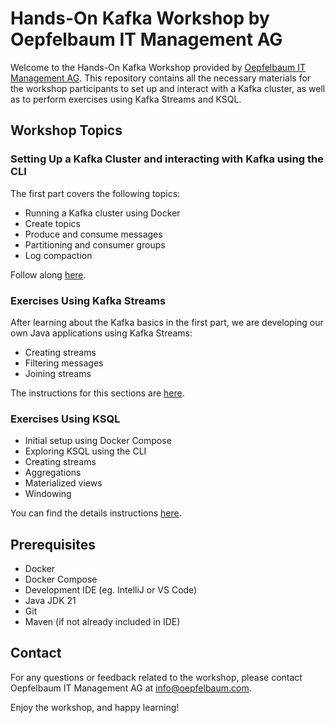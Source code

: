 # Hands-On Kafka Workshop by Oepfelbaum IT Management AG

Welcome to the Hands-On Kafka Workshop provided by [Oepfelbaum IT Management AG](https://www.oepfelbaum.com/). This
repository contains all the necessary materials for the workshop participants to set up and interact with a Kafka
cluster, as well as to perform exercises using Kafka Streams and KSQL.

## Workshop Topics

### Setting Up a Kafka Cluster and interacting with Kafka using the CLI

The first part covers the following topics:

- Running a Kafka cluster using Docker
- Create topics
- Produce and consume messages
- Partitioning and consumer groups
- Log compaction

Follow along [here](cluster.md).

### Exercises Using Kafka Streams

After learning about the Kafka basics in the first part, we are developing our own Java applications using Kafka
Streams:

- Creating streams
- Filtering messages
- Joining streams

The instructions for this sections are [here](streams.md).

### Exercises Using KSQL

- Initial setup using Docker Compose
- Exploring KSQL using the CLI
- Creating streams
- Aggregations
- Materialized views
- Windowing

You can find the details instructions [here](ksql.md).

## Prerequisites

* Docker
* Docker Compose
* Development IDE (eg. IntelliJ or VS Code)
* Java JDK 21
* Git
* Maven (if not already included in IDE)

## Contact

For any questions or feedback related to the workshop, please contact Oepfelbaum IT Management AG at
info@oepfelbaum.com.

Enjoy the workshop, and happy learning!